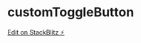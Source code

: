 # customToggleButton

[Edit on StackBlitz ⚡️](https://stackblitz.com/edit/stackblitz-starters-8axjr9)